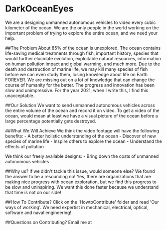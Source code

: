 # DarkOceanEyes
We are a designing unmanned autonomous vehicles to video every cubic kilometer of the ocean. We are the only people in the world working on the important problem of trying to explore
the entire ocean, and we need your help.

##The Problem
About 85% of the ocean is unexplored. The ocean contains life-saving medical treatments through fish, important history, species that would further elucidate
evolution, exploitable natural resources, information on human pollution impact and global warming, and much more. Due to the death and destruction of marine
life, we may kill many species of fish before we can even study them, losing knowledge about life on Earth FOREVER. We are missing out on a lot of knowledge
that can change the course of humanity for the better. The progress and innovation has been slow and unimpressive. For the year 2021, when I write this, I
find this unacceptable.

##Our Solution
We want to send unmanned autonomous vehicles across the entire volume of the ocean and record it on video. To get a video of the ocean, would mean at least
we have a visual picture of the ocean before a large percentage potentially gets destroyed.

##What We Will Achieve
We think the video footage will have the following benefits:
	- A better holistic understanding of the ocean
	- Discover of new species of marine life
	- Inspire others to explore the ocean
	- Understand the effects of pollution

We think our freely available designs:
	- Bring down the costs of unmanned autonomous vehicles

##Why us?
If we didn't tackle this issue, would someone else? We found the answer to be a resounding no! Yes, there are organizations that are making
nice progress with ocean exploration, but we find this progress to be slow and uninspiring. We want this done faster because we understand that
time is not on our side!

##How To Contribute?
Click on the 'HowtoContribute' folder and read 'Our ways of working'. We need expertist in mechanical, electrical, optical, software and naval engineering!

##Questions on Contributing?
Email me at 
